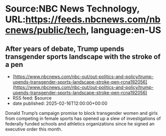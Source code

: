 # Source:NBC News Technology, URL:https://feeds.nbcnews.com/nbcnews/public/tech, language:en-US

## After years of debate, Trump upends transgender sports landscape with the stroke of a pen
 - [https://www.nbcnews.com/nbc-out/out-politics-and-policy/trump-upends-transgender-sports-landscape-stroke-pen-rcna192056](https://www.nbcnews.com/nbc-out/out-politics-and-policy/trump-upends-transgender-sports-landscape-stroke-pen-rcna192056)
 - RSS feed: $source
 - date published: 2025-02-16T12:00:00+00:00

Donald Trump’s campaign promise to block transgender women and girls from competing in female sports has opened up a slew of investigations of federally funded schools and athletics organizations since he signed an executive order this month.

